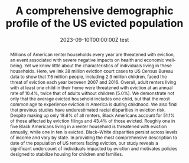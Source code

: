 ---
abstract: Millions of American renter households every year are threatened with eviction, an event associated with severe negative impacts on health and economic well-being. Yet we know little about the characteristics of individuals living in these households. Here, we link 38 million eviction court cases to US Census Bureau data to show that 7.6 million people, including 2.9 million children, faced the threat of eviction each year between 2007 and 2016. Overall, adult renters living with at least one child in their home were threatened with eviction at an annual rate of 10.4%, twice that of adults without children (5.0%). We demonstrate not only that the average evicted household includes one child, but that the most common age to experience eviction in America is during childhood. We also find that previous studies have underestimated racial disparities in eviction risk. Despite making up only 18.6% of all renters, Black Americans account for 51.1% of those affected by eviction filings and 43.4% of those evicted. Roughly one in five Black Americans living in a renter household is threatened with eviction annually, while one in ten is evicted. Black–White disparities persist across levels of income and vary by state. In providing the most comprehensive description to date of the population of US renters facing eviction, our study reveals a significant undercount of individuals impacted by eviction and motivates policies designed to stabilize housing for children and families.
authors:
- admin
- Carl Gershenson
- Peter Hepburn
- Sonya Porter
- Danielle Sandler
- Matthew Desmond
date: "2023-09-10T00:00:00Z test"
doi: ""
featured: false
image:
  focal_point: ""
  preview_only: false
projects: []
publication: '*PNAS*'
publication_short: ""
publication_types:
- "2"
publishDate: "2023-09-10T00:00:00Z"
summary: _Published in the **PNAS**._ 
tags:
title: 'A comprehensive demographic profile of the US evicted population'
url_code: ""
url_dataset: ""
url_pdf: "media/Graetz 2023 PNAS.pdf"
url_poster: ""
url_project: ""
url_slides: ""
url_source: ""
url_video: ""
---